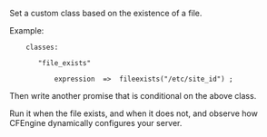 Set a custom class based on the existence of a file. 

Example:

```cfengine3
    classes:

       "file_exists"

           expression  =>  fileexists("/etc/site_id") ;
```

Then write another promise that is conditional on the above class.

Run it when the file exists, and when it does not, and observe how CFEngine dynamically configures your server.
